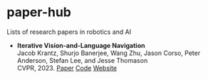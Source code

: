 # paper-hub
Lists of research papers in robotics and AI

- **Iterative Vision-and-Language Navigation** <br>
   Jacob Krantz, Shurjo Banerjee, Wang Zhu, Jason Corso, Peter Anderson, Stefan Lee, and Jesse Thomason <br>
   CVPR, 2023. [Paper](https://arxiv.org/abs/2210.03087) [Code](https://github.com/Bill1235813/IVLN) [Website](https://jacobkrantz.github.io/ivln)
